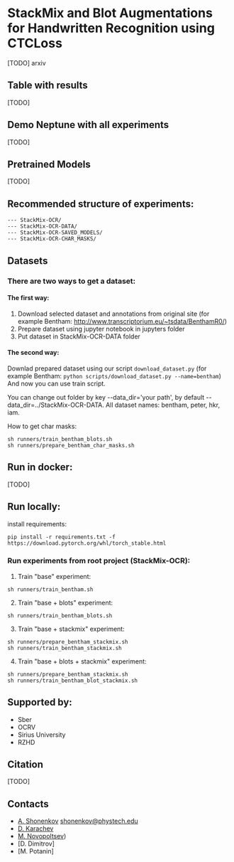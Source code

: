 # StackMix and Blot Augmentations for Handwritten Recognition using CTCLoss

[TODO] arxiv 

## Table with results

[TODO] 

## Demo Neptune with all experiments

[TODO]

## Pretrained Models

[TODO] 

## Recommended structure of experiments:

```
--- StackMix-OCR/
--- StackMix-OCR-DATA/
--- StackMix-OCR-SAVED_MODELS/
--- StackMix-OCR-CHAR_MASKS/
```


## Datasets

### There are two ways to get a dataset:
#### The first way:
1. Download selected dataset and annotations from original site (for example Bentham: http://www.transcriptorium.eu/~tsdata/BenthamR0/)  
2. Prepare dataset using jupyter notebook in jupyters folder  
3. Put dataset in StackMix-OCR-DATA folder  

####  The second way:
Downlad prepared dataset using our script ```download_dataset.py``` (for example Bentham: ```python scripts/download_dataset.py --name=bentham```) 
And now you can use train script.  

You can change out folder by key --data_dir='your path', by default --data_dir=../StackMix-OCR-DATA.
All dataset names: bentham, peter, hkr, iam.


How to get char masks:
```
sh runners/train_bentham_blots.sh
sh runners/prepare_bentham_char_masks.sh 
```

## Run in docker:

[TODO] 

## Run locally:

install requirements:
```
pip install -r requirements.txt -f https://download.pytorch.org/whl/torch_stable.html
```

### Run experiments from root project (StackMix-OCR):

1. Train "base" experiment:
```
sh runners/train_bentham.sh
```

2. Train "base + blots" experiment:
```
sh runners/train_bentham_blots.sh
```

3. Train "base + stackmix" experiment:
```
sh runners/prepare_bentham_stackmix.sh
sh runners/train_bentham_stackmix.sh
```

4. Train "base + blots + stackmix" experiment:
```
sh runners/prepare_bentham_stackmix.sh
sh runners/train_bentham_blot_stackmix.sh
```


## Supported by:

- Sber
- OCRV
- Sirius University
- RZHD


## Citation

[TODO]


## Contacts

- [A. Shonenkov](https://www.kaggle.com/shonenkov) shonenkov@phystech.edu
- [D. Karachev](https://github.com/thedenk/)
- [M. Novopoltsev](https://github.com/maximazzik))
- [D. Dimitrov]
- [M. Potanin]
